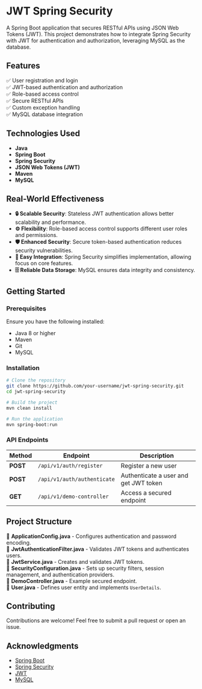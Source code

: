 # JWT Spring Security

A Spring Boot application that secures RESTful APIs using JSON Web Tokens (JWT). This project demonstrates how to integrate Spring Security with JWT for authentication and authorization, leveraging MySQL as the database.

## Features
✅ User registration and login  
✅ JWT-based authentication and authorization  
✅ Role-based access control  
✅ Secure RESTful APIs  
✅ Custom exception handling  
✅ MySQL database integration  

## Technologies Used
- **Java**
- **Spring Boot**
- **Spring Security**
- **JSON Web Tokens (JWT)**
- **Maven**
- **MySQL**

## Real-World Effectiveness
- **🔒 Scalable Security**: Stateless JWT authentication allows better scalability and performance.
- **⚙️ Flexibility**: Role-based access control supports different user roles and permissions.
- **🛡️ Enhanced Security**: Secure token-based authentication reduces security vulnerabilities.
- **🔗 Easy Integration**: Spring Security simplifies implementation, allowing focus on core features.
- **🗄️ Reliable Data Storage**: MySQL ensures data integrity and consistency.

## Getting Started

### Prerequisites
Ensure you have the following installed:
- Java 8 or higher
- Maven
- Git
- MySQL

### Installation
```sh
# Clone the repository
git clone https://github.com/your-username/jwt-spring-security.git
cd jwt-spring-security

# Build the project
mvn clean install

# Run the application
mvn spring-boot:run
```

### API Endpoints

| Method | Endpoint | Description |
|--------|---------|-------------|
| **POST** | `/api/v1/auth/register` | Register a new user |
| **POST** | `/api/v1/auth/authenticate` | Authenticate a user and get JWT token |
| **GET** | `/api/v1/demo-controller` | Access a secured endpoint |

## Project Structure
📂 **ApplicationConfig.java** - Configures authentication and password encoding.  
📂 **JwtAuthenticationFilter.java** - Validates JWT tokens and authenticates users.  
📂 **JwtService.java** - Creates and validates JWT tokens.  
📂 **SecurityConfiguration.java** - Sets up security filters, session management, and authentication providers.  
📂 **DemoController.java** - Example secured endpoint.  
📂 **User.java** - Defines user entity and implements `UserDetails`.  

## Contributing
Contributions are welcome! Feel free to submit a pull request or open an issue. 

## Acknowledgments
- [Spring Boot](https://spring.io/projects/spring-boot)
- [Spring Security](https://spring.io/projects/spring-security)
- [JWT](https://jwt.io/)
- [MySQL](https://www.mysql.com/)

